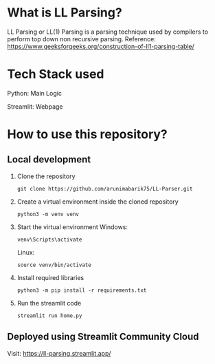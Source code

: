 # What is LL Parsing?
LL Parsing or LL(1) Parsing is a parsing technique used by compilers to perform top down non recursive parsing.
Reference: https://www.geeksforgeeks.org/construction-of-ll1-parsing-table/

# Tech Stack used
Python: Main Logic

Streamlit: Webpage 

# How to use this repository?
## Local development
1. Clone the repository
   ```
   git clone https://github.com/arunimabarik75/LL-Parser.git
   ```
2. Create a virtual environment inside the cloned repository
   ```
   python3 -m venv venv
   ```
3. Start the virtual environment
   Windows:
   ```
   venv\Scripts\activate
   ```
   Linux:
   ```
   source venv/bin/activate
   ```
4. Install required libraries
   ```
   python3 -m pip install -r requirements.txt
   ```
5. Run the streamlit code
   ```
   streamlit run home.py
   ```

## Deployed using Streamlit Community Cloud
Visit: https://ll-parsing.streamlit.app/

